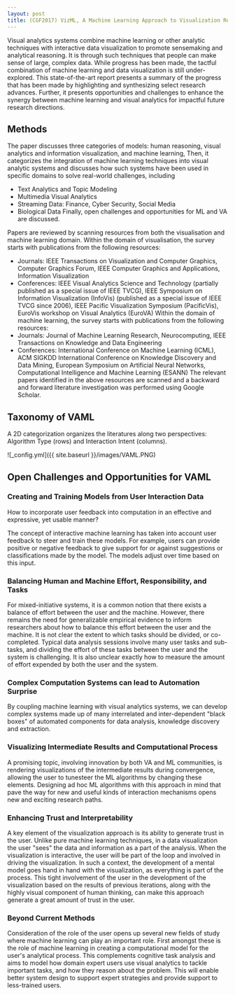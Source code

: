 ```yaml
---
layout: post
title: (CGF2017) VizML, A Machine Learning Approach to Visualization Recommendation
---
```


Visual analytics systems combine machine learning or other analytic techniques with interactive data visualization to promote sensemaking and analytical reasoning. It is through such techniques that people can make sense of large, complex data. While progress has been made, the tactful combination of machine learning and data visualization is still under-explored. This state-of-the-art report presents a summary of the progress that has been made by highlighting and synthesizing select research advances. Further, it presents opportunities and challenges to enhance the synergy between machine learning and visual analytics for impactful future research directions.

## Methods
The paper discusses three categories of models: human reasoning, visual analytics and information visualization, and machine learning, Then, it categorizes the integration of machine learning techniques into visual analytic systems and discusses how such systems have been used in specific domains to solve real-world challenges, including
* Text Analytics and Topic Modeling
* Multimedia Visual Analytics
* Streaming Data: Finance, Cyber Security, Social Media
* Biological Data
Finally, open challenges and opportunities for ML and VA are discussed.

Papers are reviewed by scanning resources from both the visualisation and machine learning domain. Within the domain of visualisation, the survey starts with publications from the following resources:
* Journals: IEEE Transactions on Visualization and Computer Graphics, Computer Graphics Forum, IEEE Computer Graphics and Applications, Information Visualization
* Conferences: IEEE Visual Analytics Science and Technology (partially published as a special issue of IEEE TVCG), IEEE Symposium on Information Visualization (InfoVis) (published as a special issue of IEEE TVCG since 2006), IEEE Pacific Visualization Symposium (PacificVis), EuroVis workshop on Visual Analytics (EuroVA)
Within the domain of machine learning, the survey starts with publications from the following resources:
* Journals: Journal of Machine Learning Research, Neurocomputing, IEEE Transactions on Knowledge and Data Engineering
* Conferences: International Conference on Machine Learning (ICML), ACM SIGKDD International Conference on Knowledge Discovery and Data Mining, European Symposium on Artificial Neural Networks, Computational Intelligence and Machine Learning (ESANN)
The relevant papers identified in the above resources are scanned and a backward and forward literature investigation was performed using Google Scholar.

## Taxonomy of VAML
A 2D categorization organizes the literatures along two perspectives: Algorithm Type (rows) and Interaction Intent (columns).

![_config.yml]({{ site.baseurl }}/images/VAML.PNG)

## Open Challenges and Opportunities for VAML
### Creating and Training Models from User Interaction Data
How to incorporate user feedback into computation in an effective and expressive, yet usable manner?

The concept of interactive machine learning has taken into account user feedback to steer and train these models. For example, users can provide positive or negative feedback to give support for or against suggestions or classifications made by the model. The models adjust over time based on this input.

### Balancing Human and Machine Effort, Responsibility, and Tasks
For mixed-initiative systems, it is a common notion that there exists a balance of effort between the user and the machine. However, there remains the need for generalizable empirical evidence to inform researchers about how to balance this effort between the user and the machine. It is not clear the extent to which tasks should be divided, or co-completed. Typical data analysis sessions involve many user tasks and sub-tasks, and dividing the effort of these tasks between the user and the system is challenging. It is also unclear exactly how to measure the amount of effort expended by both the user and the system.

### Complex Computation Systems can lead to Automation Surprise
By coupling machine learning with visual analytics systems, we can develop complex systems made up of many interrelated and inter-dependent "black boxes" of automated components for data analysis, knowledge discovery and extraction.

### Visualizing Intermediate Results and Computational Process
A promising topic, involving innovation by both VA and ML communities, is rendering visualizations of the intermediate results during convergence, allowing the user to tunesteer the ML algorithms by changing these elements. Designing ad hoc ML algorithms with this approach in mind that pave the way for new and useful kinds of interaction mechanisms opens new and exciting research paths.

### Enhancing Trust and Interpretability
A key element of the visualization approach is its ability to generate trust in the user. Unlike pure machine learning techniques, in a data visualization the user "sees" the data and information as a part of the analysis. When the visualization is interactive, the user will be part of the loop and involved in driving the visualization. In such a context, the development of a mental model goes hand in hand with the visualization, as everything is part of the process. This tight involvement of the user in the development of the visualization based on the results of previous iterations, along with the highly visual component of human thinking, can make this approach generate a great amount of trust in the user.

### Beyond Current Methods
Consideration of the role of the user opens up several new fields of study where machine learning can play an important role. First amongst these is the role of machine learning in creating a computational model for the user's analytical process. This complements cognitive task analysis and aims to model how domain expert users use visual analytics to tackle important tasks, and how they reason about the problem. This will enable better system design to support expert strategies and provide support to less-trained users.
